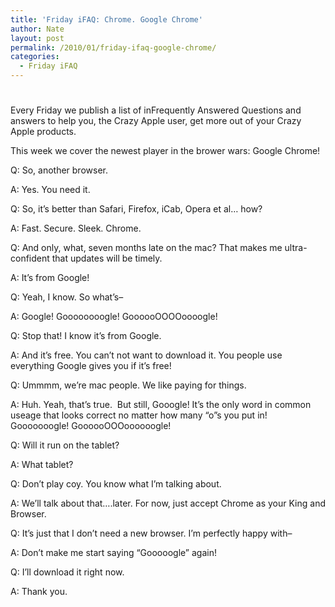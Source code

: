 ```yaml
---
title: 'Friday iFAQ: Chrome. Google Chrome'
author: Nate
layout: post
permalink: /2010/01/friday-ifaq-google-chrome/
categories:
  - Friday iFAQ
---
```

# 

Every Friday we publish a list of inFrequently Answered Questions and answers to help you, the Crazy Apple user, get more out of your Crazy Apple products.

This week we cover the newest player in the brower wars: Google Chrome!

Q: So, another browser.

A: Yes. You need it.

Q: So, it’s better than Safari, Firefox, iCab, Opera et al… how?

A: Fast. Secure. Sleek. Chrome.

Q: And only, what, seven months late on the mac? That makes me ultra-confident that updates will be timely.

A: It’s from Google!

Q: Yeah, I know. So what’s–

A: Google! Goooooooogle! GoooooOOOOoooogle!

Q: Stop that! I know it’s from Google.

A: And it’s free. You can’t not want to download it. You people use everything Google gives you if it’s free!

Q: Ummmm, we’re mac people. We like paying for things.

A: Huh. Yeah, that’s true.  But still, Gooogle! It’s the only word in common useage that looks correct no matter how many “o”s you put in! Gooooooogle! GoooooOOOoooooogle!

Q: Will it run on the tablet?

A: What tablet?

Q: Don’t play coy. You know what I’m talking about.

A: We’ll talk about that….later. For now, just accept Chrome as your King and Browser.

Q: It’s just that I don’t need a new browser. I’m perfectly happy with–

A: Don’t make me start saying “Gooooogle” again!

Q: I’ll download it right now.

A: Thank you.